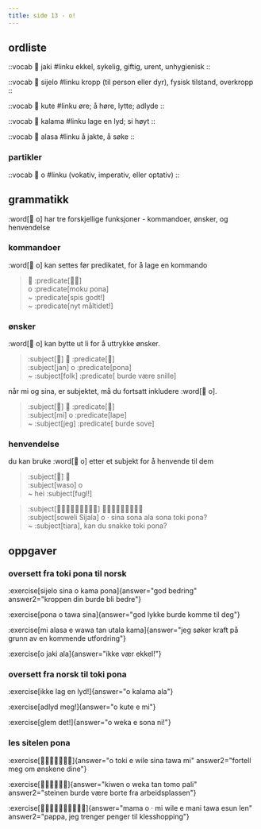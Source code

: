 ```yaml
---
title: side 13 - o! 
---
```

## ordliste

::vocab
󱤐 jaki
#linku
ekkel, sykelig, giftig, urent, unhygienisk
::

::vocab
󱥛 sijelo
#linku
kropp (til person eller dyr), fysisk tilstand, overkropp
::

::vocab
󱤠 kute
#linku
øre; å høre, lytte; adlyde
::

::vocab
󱤕 kalama
#linku
lage en lyd; si høyt
::

::vocab
󱤃 alasa
#linku
å jakte, å søke
::

### partikler

::vocab
󱥄 o
#linku
(vokativ, imperativ, eller optativ)
::

## grammatikk
:word[󱥄 o] har tre forskjellige funksjoner - kommandoer, ønsker, og henvendelse 

### kommandoer
:word[󱥄 o] kan settes før predikatet, for å lage en kommando

> 󱥄 :predicate[󱤶󱥔] \
> o :predicate[moku pona] \
> ~ :predicate[spis godt!] \
> ~ :predicate[nyt måltidet!]

### ønsker

:word[󱥄 o] kan bytte ut li for å uttrykke ønsker.

> :subject[󱤑] 󱥄 :predicate[󱥔] \
> :subject[jan] o :predicate[pona] \
> ~ :subject[folk] :predicate[ burde være snille]

 når mi og sina, er subjektet, må du fortsatt inkludere :word[󱥄 o]. 

> :subject[󱤴] 󱥄 :predicate[󱤢] \
> :subject[mi] o :predicate[lape] \
> ~ :subject[jeg] :predicate[ burde sove]

### henvendelse
du kan bruke :word[󱥄 o] etter et subjekt for å henvende til dem

> :subject[󱥴] 󱥄 \
> :subject[waso] o \
> ~ hei :subject[fugl!]

> :subject[󱥢󱦐󱥦󱤌󱤑󱤄󱤧󱤂󱦑] 󱥄󱦜󱥞󱥡󱤂󱥡󱥬󱦖󱥔 \
> :subject[soweli Sijala] o · sina sona ala sona toki pona? \
> ~ :subject[tiara], kan du snakke toki pona?

## oppgaver
### oversett fra toki pona til norsk 
:exercise[sijelo sina o kama pona]{answer="god bedring" answer2="kroppen din burde bli bedre"}

:exercise[pona o tawa sina]{answer="god lykke burde komme til deg"}

:exercise[mi alasa e wawa tan utala kama]{answer="jeg søker kraft på grunn av en kommende utfordring"}

:exercise[o jaki ala]{answer="ikke vær ekkel!"}

### oversett fra norsk til toki pona
:exercise[ikke lag en lyd!]{answer="o kalama ala"}

:exercise[adlyd meg!]{answer="o kute e mi"}

:exercise[glem det!]{answer="o weka e sona ni!"}

### les sitelen pona
:exercise[󱥄󱥬󱤉󱥷󱥞󱥩󱤴]{answer="o toki e wile sina tawa mi" answer2="fortell meg om ønskene dine"}

:exercise[󱤛󱥄󱥶󱥧󱥭󱥉]{answer="kiwen o weka tan tomo pali" answer2="steinen burde være borte fra arbeidsplassen"}

:exercise[󱤱󱥄󱦜󱤴󱥷󱤉󱤲󱥩󱤋󱤥]{answer="mama o · mi wile e mani tawa esun len" answer2="pappa, jeg trenger penger til klesshopping"}